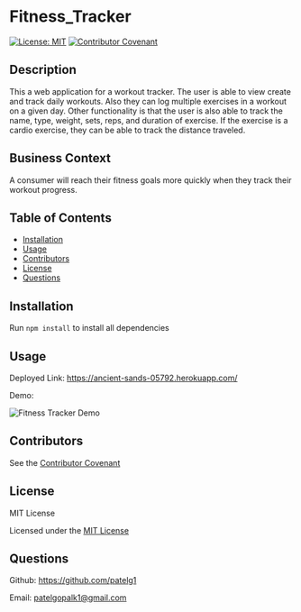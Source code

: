 # Fitness_Tracker

[![License: MIT](https://img.shields.io/badge/License-MIT-yellow.svg)](https://opensource.org/licenses/MIT)   [![Contributor Covenant](https://img.shields.io/badge/Contributor%20Covenant-2.0-4baaaa.svg)](code_of_conduct.md)

## Description

This a web application for a workout tracker. The user is able to view create and track daily workouts. Also they can log multiple exercises in a workout on a given day. Other functionality is that the user is also able to track the name, type, weight, sets, reps, and duration of exercise. If the exercise is a cardio exercise, they can be able to track the distance traveled.

## Business Context

A consumer will reach their fitness goals more quickly when they track their workout progress.

## Table of Contents
* [Installation](#installation)
* [Usage](#usage)
* [Contributors](#contributors)
* [License](#license)
* [Questions](#questions)
  
## Installation
Run `npm install` to install all dependencies

## Usage

Deployed Link: https://ancient-sands-05792.herokuapp.com/

Demo:

![Fitness Tracker Demo](./public/images/Fitness_Tracker.gif)

## Contributors
See the [Contributor Covenant](https://www.contributor-covenant.org/version/2/0/code_of_conduct/)

## License
MIT License 

Licensed under the [MIT License](https://choosealicense.com/licenses/mit/)

## Questions
Github: https://github.com/patelg1 

Email: patelgopalk1@gmail.com